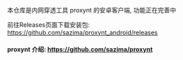 本仓库是内网穿透工具 proxynt 的安卓客户端, 功能正在完善中
 
前往Releases页面下载安装包: https://github.com/sazima/proxynt_android/releases


#### proxynt 介绍: https://github.com/sazima/proxynt




